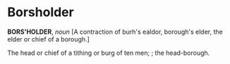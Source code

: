 # Borsholder

**BORS'HOLDER**, _noun_ \[A contraction of burh's ealdor, borough's elder, the elder or chief of a borough.\]

The head or chief of a tithing or burg of ten men; ; the head-borough.